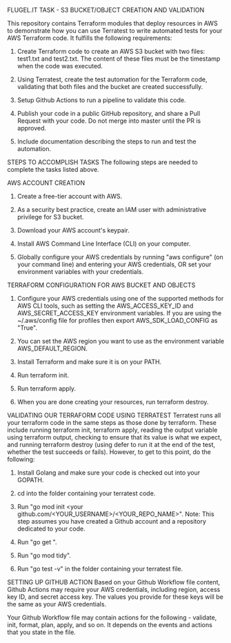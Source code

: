 FLUGEL.IT TASK - S3 BUCKET/OBJECT CREATION AND VALIDATION

This repository contains Terraform modules that deploy resources in AWS to demonstrate how you can use Terratest to write automated tests for your AWS Terraform code. It fulfills the following requirements:

1. Create Terraform code to create an AWS S3 bucket with two files: test1.txt and test2.txt. The content of these files must be the timestamp when the code was executed.

2. Using Terratest, create the test automation for the Terraform code, validating that both files and the bucket are created successfully. 

3. Setup Github Actions to run a pipeline to validate this code.

4. Publish your code in a public GitHub repository, and share a Pull Request with your code. Do not merge into master until the PR is approved.

5. Include documentation describing the steps to run and test the automation.

STEPS TO ACCOMPLISH TASKS
The following steps are needed to complete the tasks listed above.


AWS ACCOUNT CREATION
1. Create a free-tier account with AWS.

2. As a security best practice, create an IAM user with administrative privilege for S3 bucket.

3. Download your AWS account's keypair.

4. Install AWS Command Line Interface (CLI) on your computer.

5. Globally configure your AWS credentials by running "aws configure"  (on your command line) and entering your AWS credentials, OR set your environment variables with your credentials.


TERRAFORM CONFIGURATION FOR AWS BUCKET AND OBJECTS
1. Configure your AWS credentials using one of the supported methods for AWS CLI tools, such as setting the AWS_ACCESS_KEY_ID and AWS_SECRET_ACCESS_KEY environment variables. If you are using the ~/.aws/config file for profiles then export AWS_SDK_LOAD_CONFIG as "True".

2. You can set the AWS region you want to use as the environment variable AWS_DEFAULT_REGION.

3. Install Terraform and make sure it is on your PATH.

4. Run terraform init.

5. Run terraform apply.

6. When you are done creating your resources, run terraform destroy.



VALIDATING OUR TERRAFORM CODE USING TERRATEST
Terratest runs all your terraform code in the same steps as those done by terraform. These include running terraform init, terraform apply, reading the output variable using terraform output, checking to ensure that its value is what we expect, and running terraform destroy (using defer to run it at the end of the test, whether the test succeeds or fails). However, to get to this point, do the following:

1. Install Golang and make sure your code is checked out into your GOPATH.

2. cd into the folder containing your terratest code.

3. Run "go mod init <your github.com/<YOUR_USERNAME>/<YOUR_REPO_NAME>".
Note: This step assumes you have created a Github account and a repository dedicated to your code.

4. Run "go get <packages required to run your test>".

5. Run "go mod tidy".

6. Run "go test -v" in the folder containing your terratest file.



SETTING UP GITHUB ACTION
Based on your Github Workflow file content, Github Actions may require your AWS credentials, including region, access key ID, and secret access key. The values you provide for these keys will be the same as your AWS credentials.

Your Github Workflow file may contain actions for the following - validate, init, format, plan, apply, and so on. It depends on the events and actions that you state in the file.
